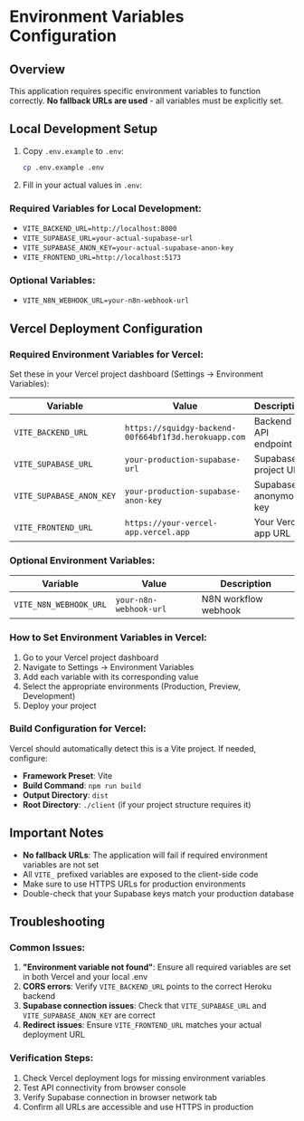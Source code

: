 # Environment Variables Configuration

## Overview

This application requires specific environment variables to function correctly. **No fallback URLs are used** - all variables must be explicitly set.

## Local Development Setup

1. Copy `.env.example` to `.env`:
   ```bash
   cp .env.example .env
   ```

2. Fill in your actual values in `.env`:

### Required Variables for Local Development:
- `VITE_BACKEND_URL=http://localhost:8000`
- `VITE_SUPABASE_URL=your-actual-supabase-url`
- `VITE_SUPABASE_ANON_KEY=your-actual-supabase-anon-key`
- `VITE_FRONTEND_URL=http://localhost:5173`

### Optional Variables:
- `VITE_N8N_WEBHOOK_URL=your-n8n-webhook-url`

## Vercel Deployment Configuration

### Required Environment Variables for Vercel:

Set these in your Vercel project dashboard (Settings → Environment Variables):

| Variable | Value | Description |
|----------|-------|-------------|
| `VITE_BACKEND_URL` | `https://squidgy-backend-00f664bf1f3d.herokuapp.com` | Backend API endpoint |
| `VITE_SUPABASE_URL` | `your-production-supabase-url` | Supabase project URL |
| `VITE_SUPABASE_ANON_KEY` | `your-production-supabase-anon-key` | Supabase anonymous key |
| `VITE_FRONTEND_URL` | `https://your-vercel-app.vercel.app` | Your Vercel app URL |

### Optional Environment Variables:
| Variable | Value | Description |
|----------|-------|-------------|
| `VITE_N8N_WEBHOOK_URL` | `your-n8n-webhook-url` | N8N workflow webhook |

### How to Set Environment Variables in Vercel:

1. Go to your Vercel project dashboard
2. Navigate to Settings → Environment Variables
3. Add each variable with its corresponding value
4. Select the appropriate environments (Production, Preview, Development)
5. Deploy your project

### Build Configuration for Vercel:

Vercel should automatically detect this is a Vite project. If needed, configure:

- **Framework Preset**: Vite
- **Build Command**: `npm run build`
- **Output Directory**: `dist`
- **Root Directory**: `./client` (if your project structure requires it)

## Important Notes

- **No fallback URLs**: The application will fail if required environment variables are not set
- All `VITE_` prefixed variables are exposed to the client-side code
- Make sure to use HTTPS URLs for production environments
- Double-check that your Supabase keys match your production database

## Troubleshooting

### Common Issues:

1. **"Environment variable not found"**: Ensure all required variables are set in both Vercel and your local .env
2. **CORS errors**: Verify `VITE_BACKEND_URL` points to the correct Heroku backend
3. **Supabase connection issues**: Check that `VITE_SUPABASE_URL` and `VITE_SUPABASE_ANON_KEY` are correct
4. **Redirect issues**: Ensure `VITE_FRONTEND_URL` matches your actual deployment URL

### Verification Steps:

1. Check Vercel deployment logs for missing environment variables
2. Test API connectivity from browser console
3. Verify Supabase connection in browser network tab
4. Confirm all URLs are accessible and use HTTPS in production